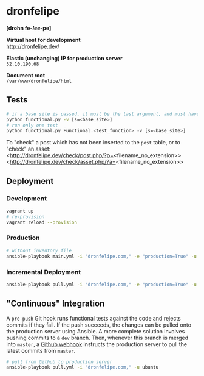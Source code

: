 # dronfelipe
**[drohn fe-_lee_-pe]**

**Virtual host for development**  
<http://dronfelipe.dev/>  

**Elastic (unchanging) IP for production server**  
`52.10.190.68`  

**Document root**  
`/var/www/dronfelipe/html`


## Tests
```sh
# if a base site is passed, it must be the last argument, and must have the form shown below
python functional.py -v [s=<base_site>]
# run only one test
python functional.py Functional.<test_function> -v [s=<base_site>]
```
To "check" a post which has not been inserted to the `post` table, or to "check" an asset:  
<http://dronfelipe.dev/check/post.php/?p=<filename_no_extension\>>  
<http://dronfelipe.dev/check/asset.php/?a=<filename_no_extension\>>

## Deployment
### Development
```sh
vagrant up
# re-provision
vagrant reload --provision
```

### Production
```sh
# without inventory file
ansible-playbook main.yml -i "dronfelipe.com," -e "production=True" -u ubuntu
```

### Incremental Deployment
```sh
ansible-playbook pull.yml -i "dronfelipe.com," -e "production=True" -u ubuntu
```


## "Continuous" Integration
A `pre-push` Git hook runs functional tests against the code and rejects commits if they fail. If the push succeeds, the changes can be pulled onto the production server using Ansible. A more complete solution involves pushing commits to a `dev` branch. Then, whenever this branch is merged into `master`, a [Github webhook](https://help.github.com/articles/about-webhooks/) instructs the production server to pull the latest commits from `master`.

```sh
# pull from Github to production server
ansible-playbook pull.yml -i "dronfelipe.com," -u ubuntu
```

